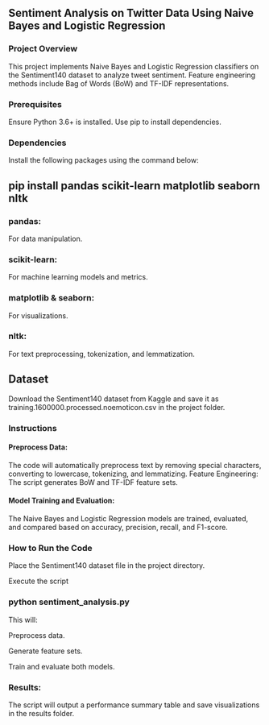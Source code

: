 ## Sentiment Analysis on Twitter Data Using Naive Bayes and Logistic Regression



### Project Overview

This project implements Naive Bayes and Logistic Regression classifiers on the Sentiment140 dataset to analyze tweet sentiment. 
Feature engineering methods include Bag of Words (BoW) and TF-IDF representations.


### Prerequisites

Ensure Python 3.6+ is installed. Use pip to install dependencies.


### Dependencies

Install the following packages using the command below:

## pip install pandas scikit-learn matplotlib seaborn nltk


### pandas: 

For data manipulation.


### scikit-learn: 

For machine learning models and metrics.


### matplotlib & seaborn: 

For visualizations.


### nltk: 

For text preprocessing, tokenization, and lemmatization.


## Dataset

Download the Sentiment140 dataset from Kaggle and save it as training.1600000.processed.noemoticon.csv in the project folder.

### Instructions


#### Preprocess Data: 

The code will automatically preprocess text by removing special characters, converting to lowercase, tokenizing, and lemmatizing.
Feature Engineering: The script generates BoW and TF-IDF feature sets.


#### Model Training and Evaluation:


The Naive Bayes and Logistic Regression models are trained, evaluated, and compared based on accuracy, precision, recall, and F1-score.


### How to Run the Code

Place the Sentiment140 dataset file in the project directory.

Execute the script

### python sentiment_analysis.py

This will:

Preprocess data.

Generate feature sets.

Train and evaluate both models.


### Results: 

The script will output a performance summary table and save visualizations in the results folder.
